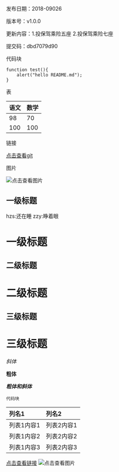 发布日期：2018-09026

版本号：v1.0.0

更新内容：1.投保驾乘险五座 2.投保驾乘险七座

提交码：dbd7079d90

代码块

```
function test(){
	alert("hello README.md");
}
```
表

|语文|数学|
|:---|:---|
|98|70|
|100|100|

链接

[点击查看git](http://192.168.2.200:3000/chinalife/chinaLifeH5.git)

图片

![点击查看图片](http://img.zcool.cn/community/0117e2571b8b246ac72538120dd8a4.jpg@1280w_1l_2o_100sh.jpg)

一级标题
-
hzs:还在睡
zzy:睁着眼

一级标题
=

二级标题
--

二级标题
==

三级标题
---

三级标题
===

*斜体*

**粗体**

***粗体和斜体***

```
代码块
```

|列名1|列名2|
|:---|:---|
|列表1内容1|列表2内容1|
|列表1内容2|列表2内容2|
|列表1内容3|列表2内容3|

[点击查看链接](http://192.168.2.200:3000/chinalife/chinaLifeH5.git)
![点击查看图片](http://img.zcool.cn/community/0117e2571b8b246ac72538120dd8a4.jpg@1280w_1l_2o_100sh.jpg)


